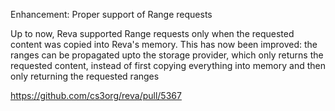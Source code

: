 Enhancement: Proper support of Range requests

Up to now, Reva supported Range requests only when the requested content
was copied into Reva's memory. This has now been improved: the ranges can
be propagated upto the storage provider, which only returns the requested
content, instead of first copying everything into memory and then only
returning the requested ranges

https://github.com/cs3org/reva/pull/5367
